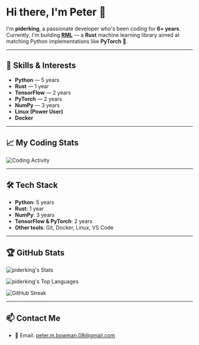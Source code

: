 
# Hi there, I'm Peter 👋

I'm **piderking**, a passionate developer who's been coding for **6+ years**.  
Currently, I'm building **[RML](https://github.com/piderking/rml)** — a **Rust** machine learning library aimed at matching Python implementations like **PyTorch** 🚀.

---

## 🚀 Skills & Interests

- **Python** — 5 years
- **Rust** — 1 year
- **TensorFlow** — 2 years
- **PyTorch** — 2 years
- **NumPy** — 3 years
- **Linux (Power User)**
- **Docker**

---

## 📈 My Coding Stats

![Coding Activity](https://wakatime.com/share/@c9536339-58ce-4229-9236-44a5f3ea413a/d795cbbb-3089-4575-81a0-cec1d16930f4.png)


---

## 🛠 Tech Stack

- **Python**: 5 years
- **Rust**: 1 year
- **NumPy**: 3 years
- **TensorFlow & PyTorch**: 2 years
- **Other tools**: Git, Docker, Linux, VS Code

---

## 🏆 GitHub Stats

![piderking's Stats](https://github-readme-stats.vercel.app/api?username=piderking&theme=vue-dark&show_icons=true&hide_border=true&count_private=true)

![piderking's Top Languages](https://github-readme-stats.vercel.app/api/top-langs/?username=piderking&theme=vue-dark&show_icons=true&hide_border=true&layout=compact)

![GitHub Streak](https://streak-stats.demolab.com/?user=piderking&theme=vue-dark&hide_border=true)

---

## 📫 Contact Me

- 📧 Email: [peter.m.bowman.08@gmail.com](mailto:peter.m.bowman.08@gmail.com)




